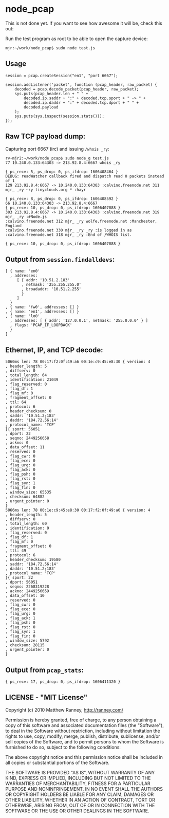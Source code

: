 node_pcap
=========

This is not done yet.  If you want to see how awesome it will be, check this out:

Run the test program as root to be able to open the capture device:

    mjr:~/work/node_pcap$ sudo node test.js

## Usage

    session = pcap.createSession("en1", "port 6667");

    session.addListener('packet', function (pcap_header, raw_packet) {
        decoded = pcap.decode_packet(pcap_header, raw_packet);
        sys.puts(pcap_header.len + " " + 
            decoded.ip.saddr + ":" + decoded.tcp.sport + " -> " +
            decoded.ip.daddr + ":" + decoded.tcp.dport + " " +
            decoded.payload
        );
        sys.puts(sys.inspect(session.stats()));
    });

## Raw TCP payload dump:

Capturing port 6667 (irc) and issuing `/whois _ry`:

    rv-mjr2:~/work/node_pcap$ sudo node_g test.js 
    77 10.240.0.133:64303 -> 213.92.8.4:6667 whois _ry

    { ps_recv: 5, ps_drop: 0, ps_ifdrop: 1606408464 }
    DEBUG: readWatcher callback fired and dispatch read 0 packets instead of 1
    129 213.92.8.4:6667 -> 10.240.0.133:64303 :calvino.freenode.net 311 mjr_ _ry ~ry tinyclouds.org * :hayr

    { ps_recv: 8, ps_drop: 0, ps_ifdrop: 1606408592 }
    66 10.240.0.133:64303 -> 213.92.8.4:6667 
    { ps_recv: 10, ps_drop: 0, ps_ifdrop: 1606407888 }
    303 213.92.8.4:6667 -> 10.240.0.133:64303 :calvino.freenode.net 319 mjr_ _ry :#Node.js 
    :calvino.freenode.net 312 mjr_ _ry wolfe.freenode.net :Manchester, England
    :calvino.freenode.net 330 mjr_ _ry _ry :is logged in as
    :calvino.freenode.net 318 mjr_ _ry :End of /WHOIS list.

    { ps_recv: 10, ps_drop: 0, ps_ifdrop: 1606407888 }

## Output from `session.findalldevs`:

    [ { name: 'en0'
      , addresses: 
         [ { addr: '10.51.2.183'
           , netmask: '255.255.255.0'
           , broadaddr: '10.51.2.255'
           }
         ]
      }
    , { name: 'fw0', addresses: [] }
    , { name: 'en1', addresses: [] }
    , { name: 'lo0'
      , addresses: [ { addr: '127.0.0.1', netmask: '255.0.0.0' } ]
      , flags: 'PCAP_IF_LOOPBACK'
      }
    ]

## Ethernet, IP, and TCP decode:

    5060ms len: 78 00:17:f2:0f:49:a6 00:1e:c9:45:e8:30 { version: 4
    , header_length: 5
    , diffserv: 0
    , total_length: 64
    , identification: 21049
    , flag_reserved: 0
    , flag_df: 1
    , flag_mf: 0
    , fragment_offset: 0
    , ttl: 64
    , protocol: 6
    , header_checksum: 0
    , saddr: '10.51.2;183'
    , daddr: '184.72.56;14'
    , protocol_name: 'TCP'
    }{ sport: 56051
    , dport: 22
    , seqno: 2449256658
    , ackno: 0
    , data_offset: 11
    , reserved: 0
    , flag_cwr: 0
    , flag_ece: 0
    , flag_urg: 0
    , flag_ack: 0
    , flag_psh: 0
    , flag_rst: 0
    , flag_syn: 1
    , flag_fin: 0
    , window_size: 65535
    , checksum: 64882
    , urgent_pointer: 0
    }
    5066ms len: 78 00:1e:c9:45:e8:30 00:17:f2:0f:49:a6 { version: 4
    , header_length: 5
    , diffserv: 0
    , total_length: 60
    , identification: 0
    , flag_reserved: 0
    , flag_df: 1
    , flag_mf: 0
    , fragment_offset: 0
    , ttl: 49
    , protocol: 6
    , header_checksum: 19580
    , saddr: '184.72.56;14'
    , daddr: '10.51.2;183'
    , protocol_name: 'TCP'
    }{ sport: 22
    , dport: 56051
    , seqno: 2268319228
    , ackno: 2449256659
    , data_offset: 10
    , reserved: 0
    , flag_cwr: 0
    , flag_ece: 0
    , flag_urg: 0
    , flag_ack: 1
    , flag_psh: 0
    , flag_rst: 0
    , flag_syn: 1
    , flag_fin: 0
    , window_size: 5792
    , checksum: 28115
    , urgent_pointer: 0
    }
  
## Output from `pcap_stats`:
    
    { ps_recv: 17, ps_drop: 0, ps_ifdrop: 1606411320 }

## LICENSE - "MIT License"

Copyright (c) 2010 Matthew Ranney, http://ranney.com/

Permission is hereby granted, free of charge, to any person
obtaining a copy of this software and associated documentation
files (the "Software"), to deal in the Software without
restriction, including without limitation the rights to use,
copy, modify, merge, publish, distribute, sublicense, and/or sell
copies of the Software, and to permit persons to whom the
Software is furnished to do so, subject to the following
conditions:

The above copyright notice and this permission notice shall be
included in all copies or substantial portions of the Software.

THE SOFTWARE IS PROVIDED "AS IS", WITHOUT WARRANTY OF ANY KIND,
EXPRESS OR IMPLIED, INCLUDING BUT NOT LIMITED TO THE WARRANTIES
OF MERCHANTABILITY, FITNESS FOR A PARTICULAR PURPOSE AND
NONINFRINGEMENT. IN NO EVENT SHALL THE AUTHORS OR COPYRIGHT
HOLDERS BE LIABLE FOR ANY CLAIM, DAMAGES OR OTHER LIABILITY,
WHETHER IN AN ACTION OF CONTRACT, TORT OR OTHERWISE, ARISING
FROM, OUT OF OR IN CONNECTION WITH THE SOFTWARE OR THE USE OR
OTHER DEALINGS IN THE SOFTWARE.
